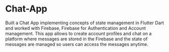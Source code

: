 # Chat-App
Built a Chat App implementing concepts of state management in Flutter Dart and worked with Firebase, Firebase for Authentication and Account management. This app allows to create account profiles and chat on a platform where messages are stored in the Firebase and the state of messages are managed so users can access the messages anytime.
